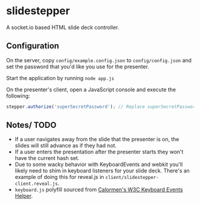slidestepper
============

A socket.io based HTML slide deck controller.

## Configuration

On the server, copy ```config/example.config.json``` to ```config/config.json```
and set the password that you'd like you use for the presenter.

Start the application by running ```node app.js```

On the presenter's client, open a JavaScript console and execute the following:

```JavaScript
stepper.authorize('superSecretPassword'); // Replace superSecretPassword with the presenter's password.
```

## Notes/ TODO

* If a user navigates away from the slide that the presenter is on, the slides
will still advance as if they had not.
* If a user enters the presentation after the presenter starts they won't have
the current hash set.
* Due to some wacky behavior with KeyboardEvents and webkit you'll likely need
to shim in keyboard listeners for your slide deck. There's an example of doing
this for reveal.js in ```client/slidestepper-client.reveal.js```.
* ```keyboard.js``` polyfill sourced from [Calormen's W3C Keyboard Events Helper](http://calormen.com/polyfill/#keyboard).

